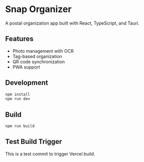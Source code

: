 # Snap Organizer

A postal organization app built with React, TypeScript, and Tauri.

## Features

- Photo management with OCR
- Tag-based organization
- QR code synchronization
- PWA support

## Development

```bash
npm install
npm run dev
```

## Build

```bash
npm run build
```

## Test Build Trigger

This is a test commit to trigger Vercel build. 